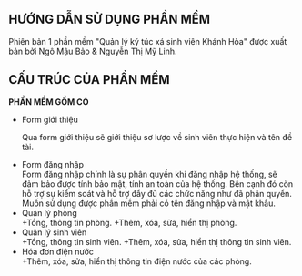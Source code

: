 ﻿## HƯỚNG DẪN SỬ DỤNG PHẦN MỀM

Phiên bản 1 phần mềm "Quản lý ký túc xá sinh viên Khánh Hòa"
được xuất bản bởi Ngô Mậu Bảo & Nguyễn Thị Mỹ Linh.

## CẤU TRÚC CỦA PHẦN MỀM 

**PHẦN MỀM GỒM CÓ**

<ul>
  <li>Form giới thiệu</li>

Qua form giới thiệu sẽ giới thiệu sơ lược về sinh viên thực hiện và tên đề tài.

  <li>Form đăng nhập </li>
	Form đăng nhập chính là sự phân quyền khi đăng nhập hệ thống, sẽ đảm 
bảo được tính bảo mật, tính an toàn của hệ thống. Bên cạnh đó còn hỗ trợ sự 
kiểm soát và hỗ trợ đầy đủ các chức năng như đã phân quyền.
 Muốn sử dụng được phần mềm phải có tên đăng nhập và mật khẩu.

<li>Quản lý phòng</li>
	+Tổng, thông tin phòng.
	+Thêm, xóa, sửa, hiển thị phòng.
  <li>Quản lý sinh viên</li>
	+Tổng, thông tin sinh viên.
	+Thêm, xóa, sửa, hiển thị thông tin sinh viên.
  <li>Hóa đơn điện nước</li>
	+Thêm, xóa, sửa, hiển thị thông tin điện nước của các phòng.
